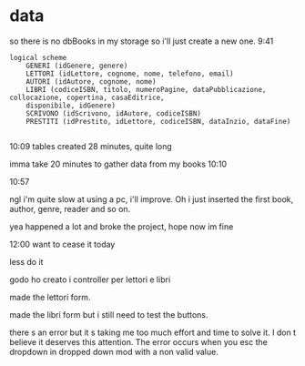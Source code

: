 # data
so there is no dbBooks in my storage so i'll just create a new one.
9:41
```
logical scheme
    GENERI (idGenere, genere) 
    LETTORI (idLettore, cognome, nome, telefono, email) 
    AUTORI (idAutore, cognome, nome) 
    LIBRI (codiceISBN, titolo, numeroPagine, dataPubblicazione, collocazione, copertina, casaEditrice, 
    disponibile, idGenere) 
    SCRIVONO (idScrivono, idAutore, codiceISBN)  
    PRESTITI (idPrestito, idLettore, codiceISBN, dataInzio, dataFine)


```
10:09 tables created
28 minutes, quite long

imma take 20 minutes to gather data from my books
10:10

10:57

ngl i'm quite slow at using a pc, i'll improve. Oh i just inserted the first book, author, genre, reader and so on.

yea happened a lot and broke the project, hope now im fine

12:00 want to cease it today

less do it

godo ho creato i controller per lettori e libri

made the lettori form.

made the libri form but i still need to test the buttons.

there s an error but it s taking me too much effort and time to solve it. I don t believe it deserves this attention. The error occurs when you esc the dropdown in dropped down mod with a non valid value.

